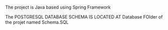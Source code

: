 The project is Java based using Spring Framework

The POSTGRESQL DATABASE SCHEMA IS LOCATED AT Database FOlder of the projet  named Schema.SQL
